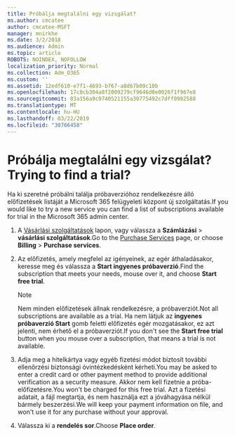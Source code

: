 ```yaml
---
title: Próbálja megtalálni egy vizsgálat?
ms.author: cmcatee
author: cmcatee-MSFT
manager: mnirkhe
ms.date: 3/2/2018
ms.audience: Admin
ms.topic: article
ROBOTS: NOINDEX, NOFOLLOW
localization_priority: Normal
ms.collection: Adm_O365
ms.custom: ''
ms.assetid: 12edf610-e7f1-4693-b767-a8d67b09c10b
ms.openlocfilehash: 17c8cb304a8f2009279cf9646d8e0026f1f967e8
ms.sourcegitcommit: 03a156a9c9740521155a30775492c7dff0982588
ms.translationtype: MT
ms.contentlocale: hu-HU
ms.lasthandoff: 03/22/2019
ms.locfileid: "30766458"
---
```

# <a name="trying-to-find-a-trial"></a><span data-ttu-id="9a299-102">Próbálja megtalálni egy vizsgálat?</span><span class="sxs-lookup"><span data-stu-id="9a299-102">Trying to find a trial?</span></span>

<span data-ttu-id="9a299-103">Ha ki szeretné próbálni találja próbaverzióhoz rendelkezésre álló előfizetések listáját a Microsoft 365 felügyeleti központ új szolgáltatás.</span><span class="sxs-lookup"><span data-stu-id="9a299-103">If you would like to try a new service you can find a list of subscriptions available for trial in the Microsoft 365 admin center.</span></span>
  
1. <span data-ttu-id="9a299-104">A [Vásárlási szolgáltatások](https://go.microsoft.com/fwlink/p/?linkid=868433) lapon, vagy válassza a **Számlázási** \> **vásárlási szolgáltatások**.</span><span class="sxs-lookup"><span data-stu-id="9a299-104">Go to the [Purchase Services](https://go.microsoft.com/fwlink/p/?linkid=868433) page, or choose **Billing** \> **Purchase services**.</span></span>
    
2. <span data-ttu-id="9a299-105">Az előfizetés, amely megfelel az igényeinek, az egér áthaladásakor, keresse meg és válassza a **Start ingyenes próbaverzió**.</span><span class="sxs-lookup"><span data-stu-id="9a299-105">Find the subscription that meets your needs, mouse over it, and choose **Start free trial**.</span></span>
    
    > [!NOTE]
    > <span data-ttu-id="9a299-106">Nem minden előfizetések állnak rendelkezésre, a próbaverziót.</span><span class="sxs-lookup"><span data-stu-id="9a299-106">Not all subscriptions are available as a trial.</span></span> <span data-ttu-id="9a299-107">Ha nem látjuk az **ingyenes próbaverzió Start** gomb feletti előfizetés egér mozgatásakor, ez azt jelenti, nem érhető el a próbaverziót.</span><span class="sxs-lookup"><span data-stu-id="9a299-107">If you don't see the **Start free trial** button when you mouse over a subscription, that means a trial is not available.</span></span> 
  
3. <span data-ttu-id="9a299-108">Adja meg a hitelkártya vagy egyéb fizetési módot biztosít további ellenőrzési biztonsági óvintézkedésként kérheti.</span><span class="sxs-lookup"><span data-stu-id="9a299-108">You may be asked to enter a credit card or other payment method to provide additional verification as a security measure.</span></span> <span data-ttu-id="9a299-109">Akkor nem kell fizetnie a próba-előfizetésre.</span><span class="sxs-lookup"><span data-stu-id="9a299-109">You won't be charged for this free trial.</span></span> <span data-ttu-id="9a299-110">Azt a fizetési adatait, a fájl megtartja, és nem használja ezt a jóváhagyása nélkül bármely beszerzési.</span><span class="sxs-lookup"><span data-stu-id="9a299-110">We will keep your payment information on file, and won't use it for any purchase without your approval.</span></span>
    
4. <span data-ttu-id="9a299-111">Válassza ki a **rendelés sor**.</span><span class="sxs-lookup"><span data-stu-id="9a299-111">Choose **Place order**.</span></span>
    

